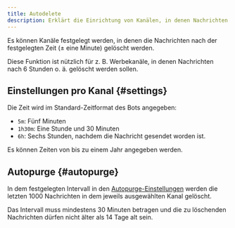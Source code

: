 ```yaml
---
title: Autodelete
description: Erklärt die Einrichtung von Kanälen, in denen Nachrichten nach einer bestimmten Zeit gelöscht werden.
---
```


Es können Kanäle festgelegt werden, in denen die Nachrichten nach der festgelegten Zeit (± eine Minute) gelöscht werden.

Diese Funktion ist nützlich für z. B. Werbekanäle, in denen Nachrichten nach 6 Stunden o. ä. gelöscht werden sollen.

## Einstellungen pro Kanal {#settings}

Die Zeit wird im Standard-Zeitformat des Bots angegeben:
- `5m`: Fünf Minuten
- `1h30m`: Eine Stunde und 30 Minuten
- `6h`: Sechs Stunden, nachdem die Nachricht gesendet worden ist.

Es können Zeiten von bis zu einem Jahr angegeben werden.

## Autopurge {#autopurge}

In dem festgelegten Intervall in den [Autopurge-Einstellungen](https://tomatenkuchen.com/dashboard/settings#autoPurge) werden die letzten 1000 Nachrichten in dem jeweils ausgewählten Kanal gelöscht.

Das Intervall muss mindestens 30 Minuten betragen und die zu löschenden Nachrichten dürfen nicht älter als 14 Tage alt sein.
